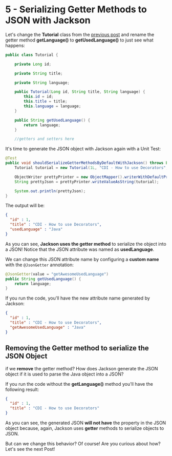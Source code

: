 # 5 - Serializing Getter Methods to JSON with Jackson

Let's change the **Tutorial** class from the [previous post]() and rename the getter method **getLanguage()** to **getUsedLanguage()** to just see what happens:

```java
public class Tutorial {

	private Long id;

	private String title;

	private String language;

	public Tutorial(Long id, String title, String language) {
		this.id = id;
		this.title = title;
		this.language = language;
	}

	public String getUsedLanguage() {
		return language;
	}

	//getters and setters here
```

It's time to generate the JSON object with Jackson again with a Unit Test:

```java
@Test
public void shouldSerializeGetterMethodsByDefaultWithJackson() throws Exception {
	Tutorial tutorial = new Tutorial(1L, "CDI - How to use Decorators", "Java");

	ObjectWriter prettyPrinter = new ObjectMapper().writerWithDefaultPrettyPrinter();
	String prettyJson = prettyPrinter.writeValueAsString(tutorial);

	System.out.println(prettyJson);
}
```

The output will be:

```json
{
  "id" : 1,
  "title" : "CDI - How to use Decorators",
  "usedLanguage" : "Java"
}
```

As you can see, **Jackson uses the getter method** to serialize the object into a JSON! Notice that the JSON attribute was named as **usedLanguage**.

We can change this JSON attribute name by configuring a **custom name** with the ```@JsonGetter``` annotation:

```java
@JsonGetter(value = "getAwesomeUsedLanguage")
public String getUsedLanguage() {
	return language;
}
```

If you run the code, you'll have the new attribute name generated by Jackson:

```json
{
  "id" : 1,
  "title" : "CDI - How to use Decorators",
  "getAwesomeUsedLanguage" : "Java"
}
```

## Removing the Getter method to serialize the JSON Object

if we **remove** the getter method? How does Jackson generate the JSON object if it is used to parse the Java object into a JSON?

If you run the code without the **getLanguage()** method you'll have the following result:

```json
{
  "id" : 1,
  "title" : "CDI - How to use Decorators"
}
```

As you can see, the generated JSON **will not have** the property in the JSON object because, again, Jackson uses **getter** methods to serialize objects to JSON.

But can we change this behavior? Of course! Are you curious about how? Let's see the next Post!
